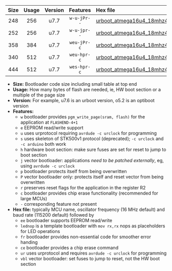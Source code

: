 |Size|Usage|Version|Features|Hex file|
|:-:|:-:|:-:|:-:|:--|
|248|256|u7.7|`w-u-jPr--`|[urboot_atmega16u4_18mhz432_9600bps_lednop_ur_vbl.hex](https://raw.githubusercontent.com/stefanrueger/urboot.hex/main/mcus/atmega16u4/fcpu_18mhz432/9600_bps/urboot_atmega16u4_18mhz432_9600bps_lednop_ur_vbl.hex)|
|252|256|u7.7|`w-u-jpr--`|[urboot_atmega16u4_18mhz432_9600bps_lednop_fr_ur_vbl.hex](https://raw.githubusercontent.com/stefanrueger/urboot.hex/main/mcus/atmega16u4/fcpu_18mhz432/9600_bps/urboot_atmega16u4_18mhz432_9600bps_lednop_fr_ur_vbl.hex)|
|358|384|u7.7|`weu-jPr-c`|[urboot_atmega16u4_18mhz432_9600bps_ee_lednop_fr_ce_ur_vbl.hex](https://raw.githubusercontent.com/stefanrueger/urboot.hex/main/mcus/atmega16u4/fcpu_18mhz432/9600_bps/urboot_atmega16u4_18mhz432_9600bps_ee_lednop_fr_ce_ur_vbl.hex)|
|340|512|u7.7|`weu-hpr-c`|[urboot_atmega16u4_18mhz432_9600bps_ee_lednop_fr_ce_ur.hex](https://raw.githubusercontent.com/stefanrueger/urboot.hex/main/mcus/atmega16u4/fcpu_18mhz432/9600_bps/urboot_atmega16u4_18mhz432_9600bps_ee_lednop_fr_ce_ur.hex)|
|444|512|u7.7|`wes-hpr-c`|[urboot_atmega16u4_18mhz432_9600bps_ee_lednop_fr_ce.hex](https://raw.githubusercontent.com/stefanrueger/urboot.hex/main/mcus/atmega16u4/fcpu_18mhz432/9600_bps/urboot_atmega16u4_18mhz432_9600bps_ee_lednop_fr_ce.hex)|

- **Size:** Bootloader code size including small table at top end
- **Usage:** How many bytes of flash are needed, ie, HW boot section or a multiple of the page size
- **Version:** For example, u7.6 is an urboot version, o5.2 is an optiboot version
- **Features:**
  + `w` bootloader provides `pgm_write_page(sram, flash)` for the application at `FLASHEND-4+1`
  + `e` EEPROM read/write support
  + `u` uses urprotocol requiring `avrdude -c urclock` for programming
  + `s` uses skeleton of STK500v1 protocol (deprecated); `-c urclock` and `-c arduino` both work
  + `h` hardware boot section: make sure fuses are set for reset to jump to boot section
  + `j` vector bootloader: applications *need to be patched externally*, eg, using `avrdude -c urclock`
  + `p` bootloader protects itself from being overwritten
  + `P` vector bootloader only: protects itself and reset vector from being overwritten
  + `r` preserves reset flags for the application in the register R2
  + `c` bootloader provides chip erase functionality (recommended for large MCUs)
  + `-` corresponding feature not present
- **Hex file:** typically MCU name, oscillator frequency (16 MHz default) and baud rate (115200 default) followed by
  + `ee` bootloader supports EEPROM read/write
  + `lednop` is a template bootloader with `mov rx,rx` nops as placeholders for LED operations
  + `fr` bootloader provides non-essential code for smoother error handing
  + `ce` bootloader provides a chip erase command
  + `ur` uses urprotocol and requires `avrdude -c urclock` for programming
  + `vbl` vector bootloader: set fuses to jump to reset, not the HW boot section
